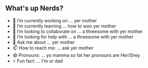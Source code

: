 ## What's up Nerds?
- 🔭 I’m currently working on ... yer mother
- 🌱 I’m currently learning ... how to woo yer mother
- 👯 I’m looking to collaborate on ... a threesome with yer mother
- 🤔 I’m looking for help with ... a threesome with yer mother
- 💬 Ask me about ... yer mother
- 📫 How to reach me: ... ask yer mother
- 😄 Pronouns: ... yo mamma so fat her pronouns are Her/Shey
- ⚡ Fun fact: ... I'm ur dad

